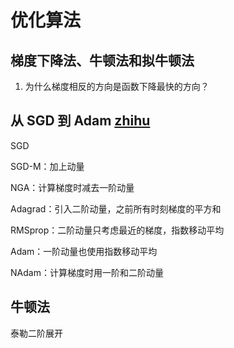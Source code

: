 # 优化算法

## 梯度下降法、牛顿法和拟牛顿法

1. 为什么梯度相反的方向是函数下降最快的方向？

## 从 SGD 到 Adam [zhihu](https://zhuanlan.zhihu.com/p/32626442)
SGD

SGD-M：加上动量

NGA：计算梯度时减去一阶动量

Adagrad：引入二阶动量，之前所有时刻梯度的平方和

RMSprop：二阶动量只考虑最近的梯度，指数移动平均

Adam：一阶动量也使用指数移动平均

NAdam：计算梯度时用一阶和二阶动量


## 牛顿法
泰勒二阶展开
